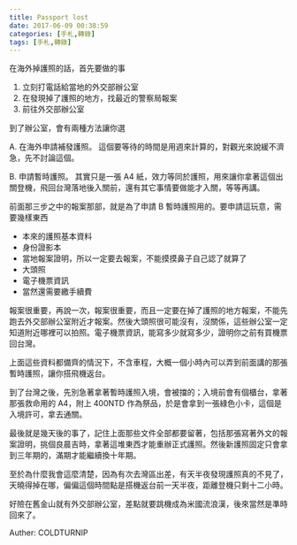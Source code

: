 ```yaml
---
title: Passport lost
date: 2017-06-09 00:38:59
categories: [手札,轉錄]
tags: [手札,轉錄]
---
```

在海外掉護照的話，首先要做的事

1. 立刻打電話給當地的外交部辦公室
2. 在發現掉了護照的地方，找最近的警察局報案
3. 前往外交部辦公室

到了辦公室，會有兩種方法讓你選

A. 在海外申請補發護照。
   這個要等待的時間是用週來計算的，對觀光來說緩不濟急，先不討論這個。

B. 申請暫時護照。
   其實只是一張 A4 紙，效力等同於護照，用來讓你拿著這個出關登機，飛回台灣落地後入關前，還有其它事情要做能才入關，等等再講。

前面那三步之中的報案那部，就是為了申請 B 暫時護照用的。要申請這玩意，需要幾樣東西

  - 本來的護照基本資料
  - 身份證影本
  - 當地報案證明，所以一定要去報案，不能摸摸鼻子自己認了就算了
  - 大頭照
  - 電子機票資訊
  - 當然還需要繳手續費

報案很重要，再說一次，報案很重要，而且一定要在掉了護照的地方報案，不能先跑去外交部辦公室附近才報案。然後大頭照很可能沒有，沒關係，這些辦公室一定知道附近哪裡可以拍照。電子機票資訊，能寫多少就寫多少，證明你之前有買機票回台灣。

上面這些資料都備齊的情況下，不含車程，大概一個小時內可以弄到前面講的那張暫時護照，讓你搭飛機返台。

到了台灣之後，先別急著拿著暫時護照入境，會被擋的；入境前會有個櫃台，拿著那張救命用的 A4，附上 400NTD 作為祭品，於是會拿到一張綠色小卡，這個是入境許可，拿去通關。

最後就是幾天後的事了，記住上面那些文件全部都要留著，包括那張寫著外文的報案證明，挑個良晨吉時，拿著這堆東西才能重辦正式護照。然後新護照固定只會拿到三年期的，滿期才能繼續換十年期。

至於為什麼我會這麼清楚，因為有次去灣區出差，有天半夜發現護照真的不見了，天曉得掉在哪，偏偏這個時間點是搭機返台前一天半夜，距離登機只剩十二小時。

好險在舊金山就有外交部辦公室，差點就要跳機成為米國流浪漢，後來當然是準時回來了。
    
Auther: COLDTURNIP